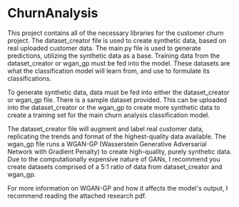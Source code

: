 # ChurnAnalysis
This project contains all of the necessary libraries for the customer churn project. The dataset_creator file is used to create synthetic data, based on real uploaded customer data. The main.py file is used to generate predictions, utilizing the synthetic data as a base. Training data from the dataset_creator or wgan_gp must be fed into the model. These datasets are what the classification model will learn from, and use to formulate its classifications. 

To generate synthetic data, data must be fed into either the dataset_creator or wgan_gp file. There is a sample dataset provided. This can be uploaded into the dataset_creator or the wgan_gp to create more synthetic data to create a training set for the main churn analysis classification model. 

The dataset_creator file will augment and label real customer data, replicating the trends and format of the highest-quality data available. The wgan_gp file runs a WGAN-GP (Wasserstein Generative Adversarial Network with Gradient Penalty) to create high-quality, purely synthetic data. Due to the computationally expensive nature of GANs, I recommend you create datasets comprised of a 5:1 ratio of data from dataset_creator and wgan_gp. 

For more information on WGAN-GP and how it affects the model's output, I recommend reading the attached research pdf. 
